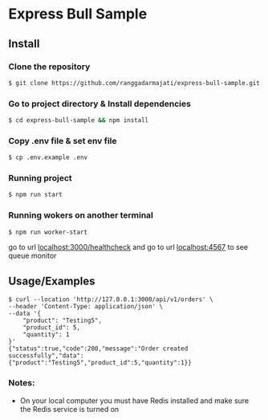 
# Express Bull Sample

## Install

### Clone the repository
```bash 
$ git clone https://github.com/ranggadarmajati/express-bull-sample.git
```
### Go to project directory & Install dependencies
```bash
$ cd express-bull-sample && npm install
```
### Copy .env file & set env file
```bash
$ cp .env.example .env
```
### Running project
```bash
$ npm run start
```
### Running wokers on another terminal
```bash
$ npm run worker-start
```
go to url  [localhost:3000/healthcheck](localhost:3000/healthcheck) and go to url [localhost:4567](localhost:4567) to see queue monitor
###
## Usage/Examples

```curl
$ curl --location 'http://127.0.0.1:3000/api/v1/orders' \
--header 'Content-Type: application/json' \
--data '{
    "product": "Testing5",
    "product_id": 5,
    "quantity": 1
}'
{"status":true,"code":200,"message":"Order created successfully","data":{"product":"Testing5","product_id":5,"quantity":1}}
```
### Notes:
- On your local computer you must have Redis installed and make sure the Redis service is turned on
